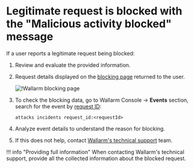 # Legitimate request is blocked with the "Malicious activity blocked" message

If a user reports a legitimate request being blocked:

1. Review and evaluate the provided information.
1. Request details displayed on the [blocking page](../admin-en/configuration-guides/configure-block-page-and-code.md#customizing-sample-blocking-page) returned to the user.

    ![!Wallarm blocking page](../images/configuration-guides/blocking-page-provided-by-wallarm-36.png)

1. To check the blocking data, go to Wallarm Console → **Events** section, search for the event by [request ID](../user-guides/search-and-filters/use-search.md#search-by-request-identifier):

    `attacks incidents request_id:<requestId>`

1. Analyze event details to understand the reason for blocking.
1. If this does not help, contact [Wallarm's technical support](mailto:support@wallarm.com) team.

!!! info "Providing full information"
    When contacting Wallarm's technical support, provide all the collected information about the blocked request.

